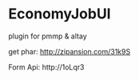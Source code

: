 # EconomyJobUI
plugin for pmmp &amp; altay


get phar: http://zipansion.com/31k9S

Form Api: http://1oLqr3
